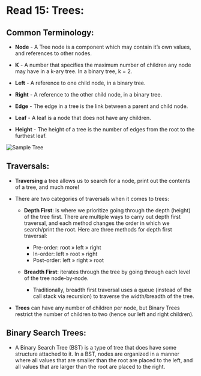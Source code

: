 # Read 15: Trees:

## Common Terminology:

  * **Node** - A Tree node is a component which may contain it’s own values, and references to other nodes.
  
  * **K** - A number that specifies the maximum number of children any node may have in a k-ary tree. In a binary tree, k = 2.
  
  * **Left** - A reference to one child node, in a binary tree.
  
  * **Right** - A reference to the other child node, in a binary tree.
  
  * **Edge** - The edge in a tree is the link between a parent and child node.
  
  * **Leaf** - A leaf is a node that does not have any children.
  
  * **Height** - The height of a tree is the number of edges from the root to the furthest leaf.

![Sample Tree](https://codefellows.github.io/common_curriculum/data_structures_and_algorithms/Code_401/class-15/resources/images/BinaryTree1.PNG)

## Traversals:

* **Traversing** a tree allows us to search for a node, print out the contents of a tree, and much more!

* There are two categories of traversals when it comes to trees:

  * **Depth First**: is where we prioritize going through the depth (height) of the tree first. There are multiple ways to carry out depth first traversal, and each method changes the order in which we search/print the root. Here are three methods for depth first traversal:

    * Pre-order: root » left » right
    * In-order: left » root » right
    * Post-order: left » right » root
  
  * **Breadth First**: iterates through the tree by going through each level of the tree node-by-node.
 
    * Traditionally, breadth first traversal uses a queue (instead of the call stack via recursion) to traverse the width/breadth of the tree.

* **Trees** can have any number of children per node, but Binary Trees restrict the number of children to two (hence our left and right children).

## Binary Search Trees:

  * A Binary Search Tree (BST) is a type of tree that does have some structure attached to it. In a BST, nodes are organized in a manner where all values that are smaller than the root are placed to the left, and all values that are larger than the root are placed to the right.
